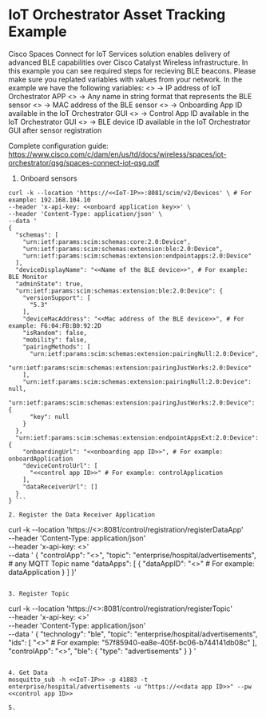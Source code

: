 # IoT Orchestrator Asset Tracking Example
Cisco Spaces Connect for IoT Services solution enables delivery of advanced BLE capabilities over Cisco Catalyst Wireless infrastructure. In this example you can see required steps for recieving BLE beacons.
Please make sure you replated variables with values from your network. In the example we have the following variables:
<<IoT-IP>> -> IP address of IoT Orchestrator APP
<<Name of the BLE device>> -> Any name in string format that represents the BLE sensor
<<Mac address of the BLE device>> -> MAC address of the BLE sensor
<<onboarding app ID>> -> Onboarding App ID available in the IoT Orchestrator GUI
<<control app ID>> -> Control App ID available in the IoT Orchestrator GUI
<<ble device id>> -> BLE device ID available in the IoT Orchestrator GUI after sensor registration


Complete configuration guide: https://www.cisco.com/c/dam/en/us/td/docs/wireless/spaces/iot-orchestrator/qsg/spaces-connect-iot-qsg.pdf
1. Onboard sensors
```
curl -k --location 'https://<<IoT-IP>>:8081/scim/v2/Devices' \ # For example: 192.168.104.10
--header 'x-api-key: <<onboard application key>>' \
--header 'Content-Type: application/json' \
--data '
{
  "schemas": [
    "urn:ietf:params:scim:schemas:core:2.0:Device",
    "urn:ietf:params:scim:schemas:extension:ble:2.0:Device",
    "urn:ietf:params:scim:schemas:extension:endpointapps:2.0:Device"
  ],
  "deviceDisplayName": "<<Name of the BLE device>>", # For example: BLE Monitor
  "adminState": true,
  "urn:ietf:params:scim:schemas:extension:ble:2.0:Device": {
    "versionSupport": [
      "5.3"
    ],
    "deviceMacAddress": "<<Mac address of the BLE device>>", # For example: F6:04:FB:B0:92:2D
    "isRandom": false,
    "mobility": false,
    "pairingMethods": [
      "urn:ietf:params:scim:schemas:extension:pairingNull:2.0:Device",
      "urn:ietf:params:scim:schemas:extension:pairingJustWorks:2.0:Device"
    ],
    "urn:ietf:params:scim:schemas:extension:pairingNull:2.0:Device": null,
    "urn:ietf:params:scim:schemas:extension:pairingJustWorks:2.0:Device": {
      "key": null
    }
  },
  "urn:ietf:params:scim:schemas:extension:endpointAppsExt:2.0:Device": {
    "onboardingUrl": "<<onboarding app ID>>", # For example: onboardApplication
    "deviceControlUrl": [
      "<<control app ID>>" # For example: controlApplication
    ],
    "dataReceiverUrl": []
  }
} ```

2. Register the Data Receiver Application
```
curl -k --location 'https://<<IoT-IP>>:8081/control/registration/registerDataApp' \
--header 'Content-Type: application/json' \
--header 'x-api-key: <<control application key>>' \
--data '
{
"controlApp": "<<control app ID>>",
"topic": "enterprise/hospital/advertisements", # any MQTT Topic name
"dataApps": [
{
"dataAppID": "<<data app ID>>" # For example: dataApplication
}
]
}'
```

3. Register Topic
```
curl -k --location 'https://<<IoT-IP>>:8081/control/registration/registerTopic' \
--header 'x-api-key: <<control application key>>' \
--header 'Content-Type: application/json' \
--data '
{
"technology": "ble",
"topic": "enterprise/hospital/advertisements",
"ids": [
  "<<ble device id>>" # For example: "57f85940-ea8e-405f-bc06-b744141db08c"
],
"controlApp": "<<control app ID>>",
"ble": {
"type": "advertisements"
}
}
'
```

4. Get Data
mosquitto_sub -h <<IoT-IP>> -p 41883 -t enterprise/hospital/advertisements -u "https://<<data app ID>>" --pw <<control app ID>>

5.
